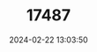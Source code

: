---
title: "17487"
category: "Platalina genovensium"
draft: false
date: 2024-02-22 13:03:50
languages:
  English: ["Long-snouted Bat"]
---